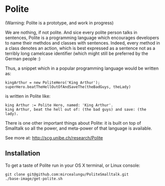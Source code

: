 Polite
======

(Warning: Polite is a prototype, and work in progress)

We are nothing, if not polite. And sice every polite person talks in sentences, Polite is a programming language
which encourages developers to name their methdos and classes with sentences. Indeed, every method in a class 
denotes an action, which is best expressed as a sentence not as a terribly long camelcase identifier 
(which might still be preferred by the German people :)

Thus, a snippet which in a popular programming language would be written as: 

    kingArthur = new PoliteHero('King Arthur');
    superHero.beatTheHellOutOfAndSaveThe(theBadGuys, theLady)

is written in Polite like:

    king Arthur := Polite Hero, named: 'King Arthur'.
    king Arthur, beat the hell out of: (the bad guys) and save: (the lady). 

There is one other important things about Polite: it is built on top of Smalltalk so all the power, and meta-power of 
that language is available.

See more at: http://scg.unibe.ch/research/Polite

Installation
------------
To get a taste of Polite run in your OS X terminal, or Linux console:

    git clone git@github.com:mircealungu/PoliteSmalltalk.git
    ./base-image/get-polite.sh

